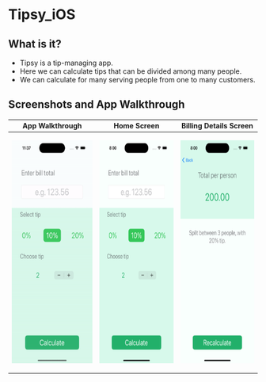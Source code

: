 # Tipsy_iOS

## What is it?
- Tipsy is a tip-managing app.
- Here we can calculate tips that can be divided among many people.
- We can calculate for many serving people from one to many customers. 

## Screenshots and App Walkthrough

| App Walkthrough | Home Screen | Billing Details Screen |
| --- | --- | --- |
| <p align="center"><img src="Screenshots and App Walkthrough/Tipsy.gif" height="450"/></p> | <p align="center"><img src="Screenshots and App Walkthrough/HomeScreen.png" height="450"/></p> | <p align="center"><img src="Screenshots and App Walkthrough/BillingScreen.png" height="450"/></p> |



